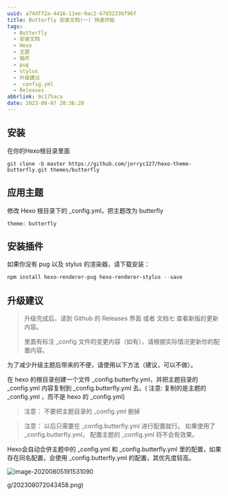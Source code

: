 ```yaml
---
uuid: a74dff2a-4416-11ee-9ac2-67d3233bf96f
title: Butterfly 安装文档(一) 快速开始
tags:
  - Butterfly
  - 安装文档
  - Hexo
  - 主题
  - 插件
  - pug
  - stylus
  - 升级建议
  - _config.yml
  - Releases
abbrlink: 9c175aca
date: 2023-08-07 20:36:28
---
```



## 安装

在你的Hexo根目录里面

``` shell
git clone -b master https://github.com/jerryc127/hexo-theme-butterfly.git themes/butterfly
```

## 应用主题

修改 Hexo 根目录下的 _config.yml，把主题改为 butterfly

``` yamlml
theme: butterfly
```

## 安装插件

如果你没有 pug 以及 stylus 的渲染器，请下载安装：

```powershell
npm install hexo-renderer-pug hexo-renderer-stylus --save
```

## 升级建议

> 升级完成后，请到 Github 的 Releases 界面 或者 文档七 查看新版的更新内容。
>
> 里面有标注 _config 文件的变更内容（如有），请根据实际情况更新你的配置内容。

为了减少升级主题后带来的不便，请使用以下方法（建议，可以不做）。

在 hexo 的根目录创建一个文件 _config.butterfly.yml，并把主题目录的 _config.yml 内容复制到 _config.butterfly.yml 去。(
注意: 复制的是主题的 _config.yml ，而不是 hexo 的 _config.yml)

> 注意： 不要把主题目录的 _config.yml 删掉

> 注意： 以后只需要在 _config.butterfly.yml 进行配置就行。
> 如果使用了 _config.butterfly.yml， 配置主题的 _config.yml 将不会有效果。

Hexo会自动合併主题中的 _config.yml 和 _config.butterfly.yml 里的配置，如果存在同名配置，会使用 _config.butterfly.yml
的配置，其优先度较高。

![image-20200805191531090](https://blog-1253652709.cos.ap-guangzhou.myqcloud.com/blog/202308072043458.png)

g/202308072043458.png)





